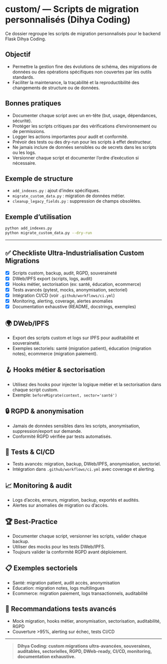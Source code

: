 # custom/ — Scripts de migration personnalisés (Dihya Coding)

Ce dossier regroupe les scripts de migration personnalisés pour le backend Flask Dihya Coding.

## Objectif

- Permettre la gestion fine des évolutions de schéma, des migrations de données ou des opérations spécifiques non couvertes par les outils standards.
- Faciliter la maintenance, la traçabilité et la reproductibilité des changements de structure ou de données.

## Bonnes pratiques

- Documenter chaque script avec un en-tête (but, usage, dépendances, sécurité).
- Protéger les scripts critiques par des vérifications d’environnement ou de permissions.
- Logger les actions importantes pour audit et conformité.
- Prévoir des tests ou des dry-run pour les scripts à effet destructeur.
- Ne jamais inclure de données sensibles ou de secrets dans les scripts ou les logs.
- Versionner chaque script et documenter l’ordre d’exécution si nécessaire.

## Exemple de structure

- `add_indexes.py` : ajout d’index spécifiques.
- `migrate_custom_data.py` : migration de données métier.
- `cleanup_legacy_fields.py` : suppression de champs obsolètes.

## Exemple d’utilisation

```bash
python add_indexes.py
python migrate_custom_data.py --dry-run
```

---

## ✅ Checkliste Ultra-Industrialisation Custom Migrations
- [x] Scripts custom, backup, audit, RGPD, souveraineté
- [x] DWeb/IPFS export (scripts, logs, audit)
- [x] Hooks métier, sectorisation (ex: santé, éducation, ecommerce)
- [x] Tests avancés (pytest, mocks, anonymisation, sectoriel)
- [x] Intégration CI/CD (voir `.github/workflows/ci.yml`)
- [x] Monitoring, alerting, coverage, alertes anomalies
- [x] Documentation exhaustive (README, docstrings, exemples)

## 🌍 DWeb/IPFS
- Export des scripts custom et logs sur IPFS pour auditabilité et souveraineté.
- Exemples sectoriels: santé (migration patient), éducation (migration notes), ecommerce (migration paiement).

## 🪝 Hooks métier & sectorisation
- Utilisez des hooks pour injecter la logique métier et la sectorisation dans chaque script custom.
- Exemple: `beforeMigrate(context, sector='santé')`

## 🔒 RGPD & anonymisation
- Jamais de données sensibles dans les scripts, anonymisation, suppression/export sur demande.
- Conformité RGPD vérifiée par tests automatisés.

## 🧪 Tests & CI/CD
- Tests avancés: migration, backup, DWeb/IPFS, anonymisation, sectoriel.
- Intégration dans `.github/workflows/ci.yml` avec coverage et alerting.

## 📈 Monitoring & audit
- Logs d’accès, erreurs, migration, backup, exportés et audités.
- Alertes sur anomalies de migration ou d’accès.

## 🏆 Best-Practice
- Documenter chaque script, versionner les scripts, valider chaque backup.
- Utiliser des mocks pour les tests DWeb/IPFS.
- Toujours valider la conformité RGPD avant déploiement.

## 📋 Exemples sectoriels
- Santé: migration patient, audit accès, anonymisation
- Éducation: migration notes, logs multilingues
- Ecommerce: migration paiement, logs transactionnels, auditabilité

## 🔬 Recommandations tests avancés
- Mock migration, hooks métier, anonymisation, sectorisation, auditabilité, RGPD
- Couverture >95%, alerting sur échec, tests CI/CD

---

> **Dihya Coding: custom migrations ultra-avancées, souveraines, auditables, sectorielles, RGPD, DWeb-ready, CI/CD, monitoring, documentation exhaustive.**
